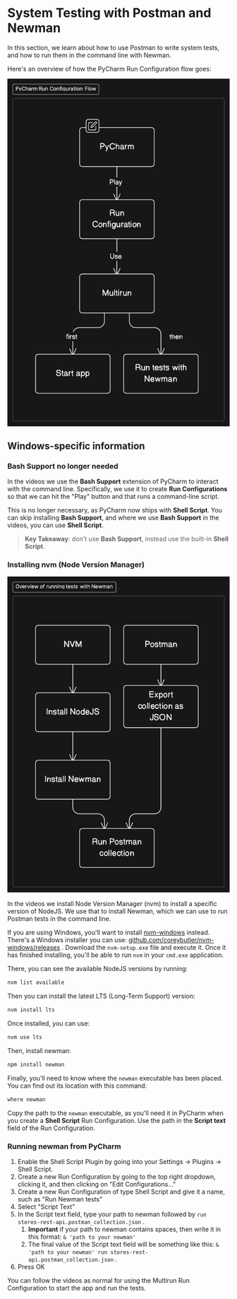 # System Testing with Postman and Newman

In this section, we learn about how to use Postman to write system tests, and how to run them in the command line with Newman.

Here's an overview of how the PyCharm Run Configuration flow goes:

![PyCharm Run Configuration Flow](./assets/pycharm-run-configuration-flow-export-22-03-2024-11_38_55.png)

## Windows-specific information

### Bash Support no longer needed

In the videos we use the **Bash Support** extension of PyCharm to interact with the command line. Specifically, we use it to create **Run Configurations** so that we can hit the "Play" button and that runs a command-line script.

This is no longer necessary, as PyCharm now ships with **Shell Script**. You can skip installing **Bash Support**, and where we use **Bash Support** in the videos, you can use **Shell Script**.

> **Key Takeaway**: don't use **Bash Support**, instead use the built-in **Shell Script**.

### Installing nvm (Node Version Manager)

![Overview of running tests with Newman](./assets/overview-of-running-tests-with-newman-export-22-03-2024-11_38_55.png)

In the videos we install Node Version Manager (nvm) to install a specific version of NodeJS. We use that to install Newman, which we can use to run Postman tests in the command line.

If you are using Windows, you'll want to install [﻿nvm-windows](https://github.com/coreybutler/nvm-windows) instead. There's a Windows installer you can use: [﻿github.com/coreybutler/nvm-windows/releases](https://github.com/coreybutler/nvm-windows/releases) . Download the `nvm-setup.exe`  file and execute it. Once it has finished installing, you'll be able to run `nvm`  in your `cmd.exe`  application.

There, you can see the available NodeJS versions by running:

```bash
nvm list available
```

Then you can install the latest LTS (Long-Term Support) version:

```bash
nvm install lts
```

Once installed, you can use:

```bash
nvm use lts
```

Then, install newman:

```bash
npm install newman
```

Finally, you'll need to know where the `newman`  executable has been placed. You can find out its location with this command:

```bash
where newman
```

Copy the path to the `newman`  executable, as you'll need it in PyCharm when you create a **Shell Script** Run Configuration. Use the path in the **Script text** field of the Run Configuration.

### Running newman from PyCharm

1. Enable the Shell Script Plugin by going into your Settings -> Plugins -> Shell Script.
2. Create a new Run Configuration by going to the top right dropdown, clicking it, and then clicking on "Edit Configurations..."
3. Create a new Run Configuration of type Shell Script and give it a name, such as "Run Newman tests"
4. Select "Script Text"
5. In the Script text field, type your path to newman followed by `run stores-rest-api.postman_collection.json` .
    1. **Important** if your path to newman contains spaces, then write it in this format: `& 'path to your newman'` 
    2. The final value of the Script text field will be something like this: `& 'path to your newman' run stores-rest-api.postman_collection.json` .
6. Press OK

You can follow the videos as normal for using the Multirun Run Configuration to start the app and run the tests.
